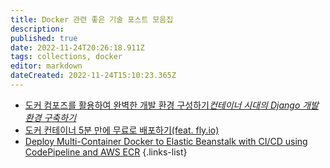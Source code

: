 ```yaml
---
title: Docker 관련 좋은 기술 포스트 모음집
description: 
published: true
date: 2022-11-24T20:26:18.911Z
tags: collections, docker
editor: markdown
dateCreated: 2022-11-24T15:10:23.365Z
---
```


- [도커 컴포즈를 활용하여 완벽한 개발 환경 구성하기*컨테이너 시대의 Django 개발환경 구축하기*](https://www.44bits.io/ko/post/almost-perfect-development-environment-with-docker-and-docker-compose)
- [도커 컨테이너 5분 만에 무료로 배포하기(feat. fly.io)](https://www.44bits.io/ko/post/docker-container-deploy-in-5-minitues-with-fly-io)
- [Deploy Multi-Container Docker to Elastic Beanstalk with CI/CD using CodePipeline and AWS ECR](https://aws.plainenglish.io/deploy-multi-container-docker-to-elastic-beanstalk-with-ci-cd-using-codepipeline-and-aws-ecr-d1d5be0aaa20)
{.links-list}